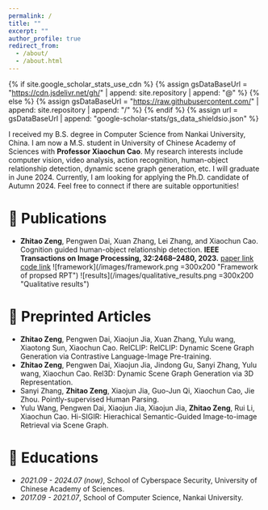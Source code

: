 ```yaml
---
permalink: /
title: ""
excerpt: ""
author_profile: true
redirect_from: 
  - /about/
  - /about.html
---
```


{% if site.google_scholar_stats_use_cdn %}
{% assign gsDataBaseUrl = "https://cdn.jsdelivr.net/gh/" | append: site.repository | append: "@" %}
{% else %}
{% assign gsDataBaseUrl = "https://raw.githubusercontent.com/" | append: site.repository | append: "/" %}
{% endif %}
{% assign url = gsDataBaseUrl | append: "google-scholar-stats/gs_data_shieldsio.json" %}

<span class='anchor' id='about-me'></span>

I received my B.S. degree in Computer Science from Nankai University, China. I am now a M.S. student in University of Chinese Academy of Sciences with **Professor Xiaochun Cao**. My research interests include computer vision, video analysis, action recognition, human-object relationship detection, dynamic scene graph generation, etc. I will graduate in June 2024. Currently, I am looking for applying the Ph.D. candidate of Autumn 2024. Feel free to connect if there are suitable opportunities!


# 📝 Publications 

- **Zhitao Zeng**, Pengwen Dai, Xuan Zhang, Lei Zhang, and Xiaochun Cao. Cognition guided human-object relationship detection. **IEEE Transactions on Image Processing, 32:2468–2480, 2023.**
[paper link](https://ieeexplore.ieee.org/document/10112623)
[code link](https://github.com/zztao6/RPT)
![framework](/images/framework.png =300x200 "Framework of propsed RPT")
![results](/images/qualitative_results.png =300x200 "Qualitative results")

# 📝 Preprinted Articles 

- **Zhitao Zeng**, Pengwen Dai, Xiaojun Jia, Xuan Zhang, Yulu wang, Xiaotong Sun, Xiaochun Cao. RelCLIP: RelCLIP: Dynamic Scene Graph Generation via Contrastive Language-Image Pre-training.
- **Zhitao Zeng**, Pengwen Dai, Xiaojun Jia, Jindong Gu, Sanyi Zhang, Yulu wang, Xiaochun Cao. Rel3D: Dynamic Scene Graph Generation via 3D Representation.
- Sanyi Zhang, **Zhitao Zeng**, Xiaojun Jia, Guo-Jun Qi, Xiaochun Cao, Jie Zhou. Pointly-supervised Human Parsing.
- Yulu Wang, Pengwen Dai, Xiaojun Jia, Xiaojun Jia, **Zhitao Zeng**, Rui Li, Xiaochun Cao. Hi-SIGIR: Hierachical Semantic-Guided Image-to-image Retrieval via Scene Graph.

# 📖 Educations
- *2021.09 - 2024.07 (now)*, School of Cyberspace Security, University of Chinese Academy of Sciences. 
- *2017.09 - 2021.07*, School of Computer Science, Nankai University. 
